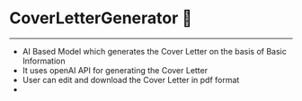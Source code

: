 # CoverLetterGenerator 📄

___

- AI Based Model which generates the Cover Letter on the basis of Basic Information
- It uses openAI API for generating the Cover Letter
- User can edit and download the Cover Letter in pdf format
- 



